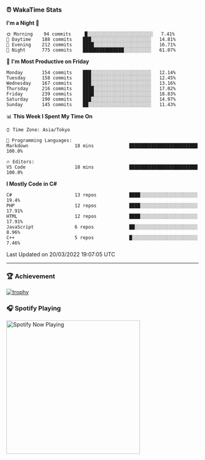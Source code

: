 ### ⏰ WakaTime Stats


<!--START_SECTION:waka-->
**I'm a Night 🦉** 

```text
🌞 Morning    94 commits     █░░░░░░░░░░░░░░░░░░░░░░░░   7.41% 
🌆 Daytime    188 commits    ███░░░░░░░░░░░░░░░░░░░░░░   14.81% 
🌃 Evening    212 commits    ████░░░░░░░░░░░░░░░░░░░░░   16.71% 
🌙 Night      775 commits    ███████████████░░░░░░░░░░   61.07%

```
📅 **I'm Most Productive on Friday** 

```text
Monday       154 commits    ███░░░░░░░░░░░░░░░░░░░░░░   12.14% 
Tuesday      158 commits    ███░░░░░░░░░░░░░░░░░░░░░░   12.45% 
Wednesday    167 commits    ███░░░░░░░░░░░░░░░░░░░░░░   13.16% 
Thursday     216 commits    ████░░░░░░░░░░░░░░░░░░░░░   17.02% 
Friday       239 commits    ████░░░░░░░░░░░░░░░░░░░░░   18.83% 
Saturday     190 commits    ███░░░░░░░░░░░░░░░░░░░░░░   14.97% 
Sunday       145 commits    ██░░░░░░░░░░░░░░░░░░░░░░░   11.43%

```


📊 **This Week I Spent My Time On** 

```text
⌚︎ Time Zone: Asia/Tokyo

💬 Programming Languages: 
Markdown                 18 mins             █████████████████████████   100.0%

🔥 Editors: 
VS Code                  18 mins             █████████████████████████   100.0%

```

**I Mostly Code in C#** 

```text
C#                       13 repos            ████░░░░░░░░░░░░░░░░░░░░░   19.4% 
PHP                      12 repos            ████░░░░░░░░░░░░░░░░░░░░░   17.91% 
HTML                     12 repos            ████░░░░░░░░░░░░░░░░░░░░░   17.91% 
JavaScript               6 repos             ██░░░░░░░░░░░░░░░░░░░░░░░   8.96% 
C++                      5 repos             █░░░░░░░░░░░░░░░░░░░░░░░░   7.46%

```



 Last Updated on 20/03/2022 19:07:05 UTC
<!--END_SECTION:waka-->

---

### 🏆 Achievement

[![trophy](https://github-profile-trophy.vercel.app/?username=Slime-hatena&theme=flat&no-bg=true&no-frame=true&column=8)](https://github.com/ryo-ma/github-profile-trophy)

### 🎧 Spotify Playing

[<img src="https://spotify-now-playing-slime-hatena.vercel.app/api/spotify-playing" alt="Spotify Now Playing" width="350" />](https://open.spotify.com/user/slime_hatena)

<!--
**Slime-hatena/Slime-hatena** is a ✨ _special_ ✨ repository because its `README.md` (this file) appears on your GitHub profile.

Here are some ideas to get you started:

- 🔭 I’m currently working on ...
- 🌱 I’m currently learning ...
- 👯 I’m looking to collaborate on ...
- 🤔 I’m looking for help with ...
- 💬 Ask me about ...
- 📫 How to reach me: ...
- 😄 Pronouns: ...
- ⚡ Fun fact: ...
-->
